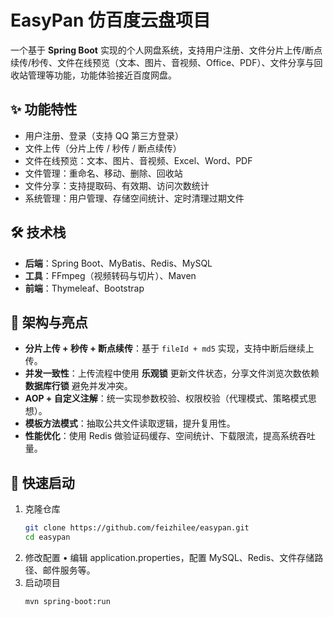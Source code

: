 # EasyPan 仿百度云盘项目

一个基于 **Spring Boot** 实现的个人网盘系统，支持用户注册、文件分片上传/断点续传/秒传、文件在线预览（文本、图片、音视频、Office、PDF）、文件分享与回收站管理等功能，功能体验接近百度网盘。

## ✨ 功能特性
- 用户注册、登录（支持 QQ 第三方登录）
- 文件上传（分片上传 / 秒传 / 断点续传）
- 文件在线预览：文本、图片、音视频、Excel、Word、PDF
- 文件管理：重命名、移动、删除、回收站
- 文件分享：支持提取码、有效期、访问次数统计
- 系统管理：用户管理、存储空间统计、定时清理过期文件

## 🛠️ 技术栈
- **后端**：Spring Boot、MyBatis、Redis、MySQL  
- **工具**：FFmpeg（视频转码与切片）、Maven  
- **前端**：Thymeleaf、Bootstrap  

## 🔑 架构与亮点
- **分片上传 + 秒传 + 断点续传**：基于 `fileId + md5` 实现，支持中断后继续上传。  
- **并发一致性**：上传流程中使用 **乐观锁** 更新文件状态，分享文件浏览次数依赖 **数据库行锁** 避免并发冲突。  
- **AOP + 自定义注解**：统一实现参数校验、权限校验（代理模式、策略模式思想）。  
- **模板方法模式**：抽取公共文件读取逻辑，提升复用性。  
- **性能优化**：使用 Redis 做验证码缓存、空间统计、下载限流，提高系统吞吐量。  

## 🚀 快速启动
1. 克隆仓库  
   ```bash
   git clone https://github.com/feizhilee/easypan.git
   cd easypan
   ```
2.	修改配置
	•	编辑 application.properties，配置 MySQL、Redis、文件存储路径、邮件服务等。
3. 启动项目
   ```bash
   mvn spring-boot:run
   ```
